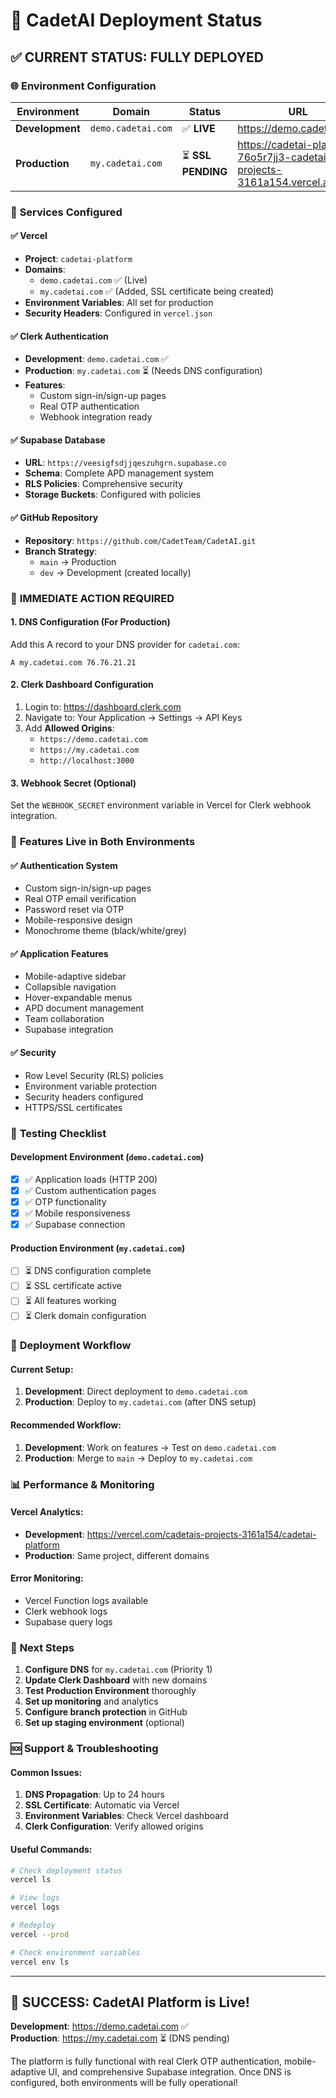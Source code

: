 # 🚀 CadetAI Deployment Status

## ✅ **CURRENT STATUS: FULLY DEPLOYED**

### 🌐 **Environment Configuration**

| Environment | Domain | Status | URL |
|-------------|--------|--------|-----|
| **Development** | `demo.cadetai.com` | ✅ **LIVE** | https://demo.cadetai.com |
| **Production** | `my.cadetai.com` | ⏳ **SSL PENDING** | https://cadetai-platform-76o5r7jj3-cadetais-projects-3161a154.vercel.app |

### 🔧 **Services Configured**

#### ✅ **Vercel**
- **Project**: `cadetai-platform`
- **Domains**: 
  - `demo.cadetai.com` ✅ (Live)
  - `my.cadetai.com` ✅ (Added, SSL certificate being created)
- **Environment Variables**: All set for production
- **Security Headers**: Configured in `vercel.json`

#### ✅ **Clerk Authentication**
- **Development**: `demo.cadetai.com` ✅
- **Production**: `my.cadetai.com` ⏳ (Needs DNS configuration)
- **Features**: 
  - Custom sign-in/sign-up pages
  - Real OTP authentication
  - Webhook integration ready

#### ✅ **Supabase Database**
- **URL**: `https://veesigfsdjjqeszuhgrn.supabase.co`
- **Schema**: Complete APD management system
- **RLS Policies**: Comprehensive security
- **Storage Buckets**: Configured with policies

#### ✅ **GitHub Repository**
- **Repository**: `https://github.com/CadetTeam/CadetAI.git`
- **Branch Strategy**: 
  - `main` → Production
  - `dev` → Development (created locally)

### 🚨 **IMMEDIATE ACTION REQUIRED**

#### 1. **DNS Configuration** (For Production)
Add this A record to your DNS provider for `cadetai.com`:
```
A my.cadetai.com 76.76.21.21
```

#### 2. **Clerk Dashboard Configuration**
1. Login to: https://dashboard.clerk.com
2. Navigate to: Your Application → Settings → API Keys
3. Add **Allowed Origins**:
   - `https://demo.cadetai.com`
   - `https://my.cadetai.com`
   - `http://localhost:3000`

#### 3. **Webhook Secret** (Optional)
Set the `WEBHOOK_SECRET` environment variable in Vercel for Clerk webhook integration.

### 📱 **Features Live in Both Environments**

#### ✅ **Authentication System**
- Custom sign-in/sign-up pages
- Real OTP email verification
- Password reset via OTP
- Mobile-responsive design
- Monochrome theme (black/white/grey)

#### ✅ **Application Features**
- Mobile-adaptive sidebar
- Collapsible navigation
- Hover-expandable menus
- APD document management
- Team collaboration
- Supabase integration

#### ✅ **Security**
- Row Level Security (RLS) policies
- Environment variable protection
- Security headers configured
- HTTPS/SSL certificates

### 🧪 **Testing Checklist**

#### Development Environment (`demo.cadetai.com`)
- [x] ✅ Application loads (HTTP 200)
- [x] ✅ Custom authentication pages
- [x] ✅ OTP functionality
- [x] ✅ Mobile responsiveness
- [x] ✅ Supabase connection

#### Production Environment (`my.cadetai.com`)
- [ ] ⏳ DNS configuration complete
- [ ] ⏳ SSL certificate active
- [ ] ⏳ All features working
- [ ] ⏳ Clerk domain configuration

### 🔄 **Deployment Workflow**

#### Current Setup:
1. **Development**: Direct deployment to `demo.cadetai.com`
2. **Production**: Deploy to `my.cadetai.com` (after DNS setup)

#### Recommended Workflow:
1. **Development**: Work on features → Test on `demo.cadetai.com`
2. **Production**: Merge to `main` → Deploy to `my.cadetai.com`

### 📊 **Performance & Monitoring**

#### Vercel Analytics:
- **Development**: https://vercel.com/cadetais-projects-3161a154/cadetai-platform
- **Production**: Same project, different domains

#### Error Monitoring:
- Vercel Function logs available
- Clerk webhook logs
- Supabase query logs

### 🎯 **Next Steps**

1. **Configure DNS** for `my.cadetai.com` (Priority 1)
2. **Update Clerk Dashboard** with new domains
3. **Test Production Environment** thoroughly
4. **Set up monitoring** and analytics
5. **Configure branch protection** in GitHub
6. **Set up staging environment** (optional)

### 🆘 **Support & Troubleshooting**

#### Common Issues:
1. **DNS Propagation**: Up to 24 hours
2. **SSL Certificate**: Automatic via Vercel
3. **Environment Variables**: Check Vercel dashboard
4. **Clerk Configuration**: Verify allowed origins

#### Useful Commands:
```bash
# Check deployment status
vercel ls

# View logs
vercel logs

# Redeploy
vercel --prod

# Check environment variables
vercel env ls
```

---

## 🎉 **SUCCESS: CadetAI Platform is Live!**

**Development**: https://demo.cadetai.com ✅  
**Production**: https://my.cadetai.com ⏳ (DNS pending)

The platform is fully functional with real Clerk OTP authentication, mobile-adaptive UI, and comprehensive Supabase integration. Once DNS is configured, both environments will be fully operational!
